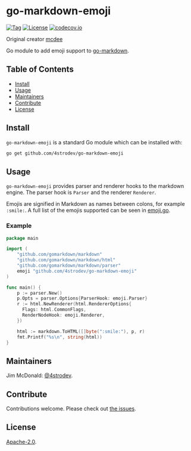 # go-markdown-emoji

[![Tag](https://img.shields.io/github/tag/4strodev/go-markdown-emoji.svg)](https://github.com/4strodev/go-markdown-emoji/releases/)
[![License](https://img.shields.io/github/license/4strodev/go-markdown-emoji.svg)](LICENSE)
[![codecov.io](https://img.shields.io/codecov/c/github/4strodev/go-markdown-emoji.svg)](https://codecov.io/github/4strodev/go-markdown-emoji)

Original creator [mcdee](https://github.com/mcdee/go-markdown-emoji)

Go module to add emoji support to [go-markdown](https://github.com/gomarkdown/markdown).


## Table of Contents

- [Install](#install)
- [Usage](#usage)
- [Maintainers](#maintainers)
- [Contribute](#contribute)
- [License](#license)

## Install

`go-markdown-emoji` is a standard Go module which can be installed with:

```sh
go get github.com/4strodev/go-markdown-emoji
```

## Usage

`go-markdown-emoji` provides parser and renderer hooks to the markdown engine.  The parser hook is `Parser` and the renderer `Renderer`.

Emojis are signified in Markdown as names between colons, for example `:smile:`.  A full list of the emojis supported can be seen in [emoji.go](https://github.com/4strodev/go-markdown-emoji/blob/master/emoji.go).

### Example

```go
package main

import (
    "github.com/gomarkdown/markdown"
    "github.com/gomarkdown/markdown/html"
    "github.com/gomarkdown/markdown/parser"
    emoji "github.com/4strodev/go-markdown-emoji"
)

func main() {
    p := parser.New()
    p.Opts = parser.Options{ParserHook: emoji.Parser}
    r := html.NewRenderer(html.RendererOptions{
      Flags: html.CommonFlags,
      RenderNodeHook: emoji.Renderer,
    })

    html := markdown.ToHTML([]byte(":smile:"), p, r)
    fmt.Printf("%s\n", string(html))
}
```

## Maintainers

Jim McDonald: [@4strodev](https://github.com/4strodev).

## Contribute

Contributions welcome. Please check out [the issues](https://github.com/4strodev/go-markdown-emoji/issues).

## License

[Apache-2.0](LICENSE).
